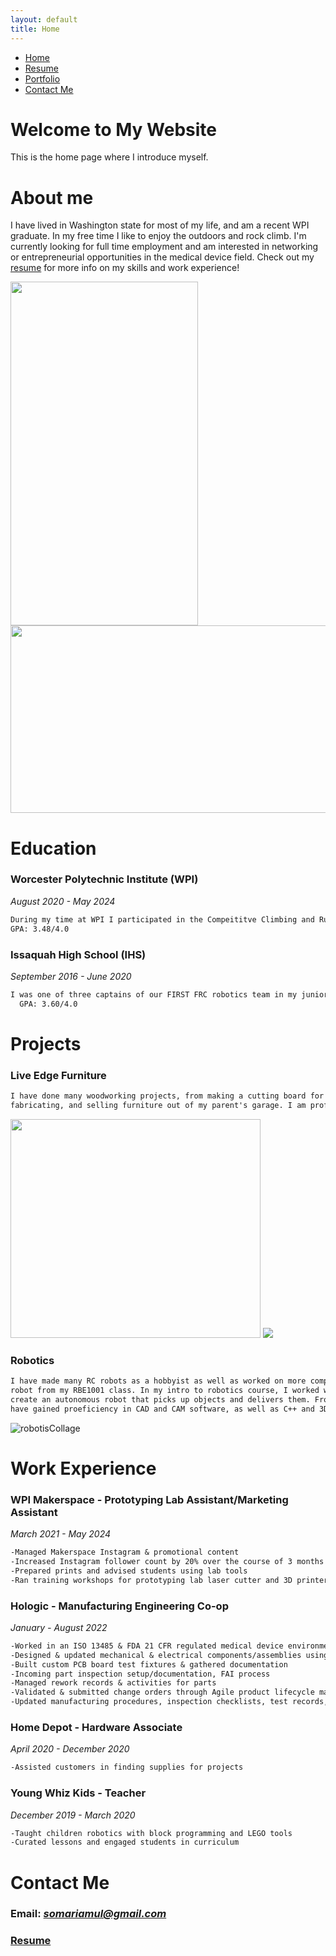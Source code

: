 ```yaml
---
layout: default
title: Home
---
```


<nav>
    <ul>
        <li><a href="/">Home</a></li>
        <li><a href="/resume">Resume</a></li>
        <li><a href="/portfolio">Portfolio</a></li>
        <li><a href="/contact">Contact Me</a></li>
    </ul>
</nav>

<h1>Welcome to My Website</h1>
<p>This is the home page where I introduce myself.</p>

# **About me**
  I have lived in Washington state for most of my life, and am a recent WPI graduate.
  In my free time I like to enjoy the outdoors and rock climb. I'm currently looking for full time employment and am interested in networking or entrepreneurial opportunities in the medical device field.
  Check out my [resume](https://github.com/somariamul/Sophia-Mularoni/files/6423233/SophiaMularoni.Resume.pdf)
  for more info on my 
  skills and work experience!
  
  <img src="https://user-images.githubusercontent.com/23114058/116797495-48f84f00-aab4-11eb-911e-455bf3f06d7e.jpg" width="300" height="550" alt="">
  <img src="https://user-images.githubusercontent.com/23114058/116797497-4f86c680-aab4-11eb-9e38-178dc72855ea.jpeg" width="550" height="300" alt="">
  
# **Education**
### **Worcester Polytechnic Institute (WPI)**
  *August 2020 - May 2024*
```markdown
During my time at WPI I participated in the Compeititve Climbing and Rugby clubs and held a chair position in WPI's Engineers Without Borders chapter for 1 year. After developing a medical device from conceptualization to MVP, my senior project team won the Biomedical Engineering department's Provost Award for our final presentation.
GPA: 3.48/4.0
```

### **Issaquah High School (IHS)**
  *September 2016 - June 2020*
```markdown
I was one of three captains of our FIRST FRC robotics team in my junior year and 
  GPA: 3.60/4.0
```

# **Projects**
### Live Edge Furniture
```markdown
I have done many woodworking projects, from making a cutting board for myself to designing, 
fabricating, and selling furniture out of my parent's garage. I am proficient in both woodworking and metalworking as well as a wide variety of shop tools.
```
<img src="https://user-images.githubusercontent.com/23114058/116767441-20158280-a9fe-11eb-93ca-6af8341c42f9.jpg" width="400" height="350" alt="">
<img src= "https://user-images.githubusercontent.com/23114058/116796858-d4221680-aaad-11eb-88c4-1dfd6af60747.PNG">

### Robotics
```markdown
I have made many RC robots as a hobbyist as well as worked on more complex systems such as the 
robot from my RBE1001 class. In my intro to robotics course, I worked with 2 CS majors to 
create an autonomous robot that picks up objects and delivers them. From these experiences I 
have gained proeficiency in CAD and CAM software, as well as C++ and 3D printing.
```
![robotisCollage](https://user-images.githubusercontent.com/23114058/116796848-bf458300-aaad-11eb-8d2b-41818580ecb8.PNG)



# Work Experience
### WPI Makerspace - Prototyping Lab Assistant/Marketing Assistant
*March 2021 - May 2024*
```markdown
-Managed Makerspace Instagram & promotional content
-Increased Instagram follower count by 20% over the course of 3 months
-Prepared prints and advised students using lab tools
-Ran training workshops for prototyping lab laser cutter and 3D printers
```

### Hologic - Manufacturing Engineering Co-op
*January - August 2022*
```markdown
-Worked in an ISO 13485 & FDA 21 CFR regulated medical device environment
-Designed & updated mechanical & electrical components/assemblies using SolidWorks PDM
-Built custom PCB board test fixtures & gathered documentation
-Incoming part inspection setup/documentation, FAI process
-Managed rework records & activities for parts
-Validated & submitted change orders through Agile product lifecycle management system
-Updated manufacturing procedures, inspection checklists, test records, & test procedures
```

### Home Depot - Hardware Associate 
*April 2020 - December 2020*
```markdown
-Assisted customers in finding supplies for projects
```

### Young Whiz Kids - Teacher 
*December 2019 - March 2020*
```markdown
-Taught children robotics with block programming and LEGO tools
-Curated lessons and engaged students in curriculum
```

# Contact Me
### Email: *somariamul@gmail.com*
### [Resume](https://github.com/somariamul/Sophia-Mularoni/files/6423238/SophiaMularoni.Resume.pdf)

